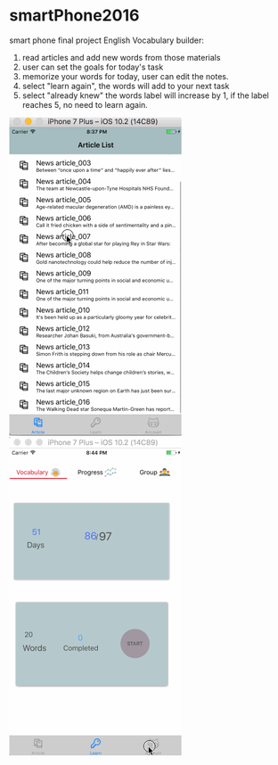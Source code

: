 # smartPhone2016
smart phone final project
English Vocabulary builder:
  1. read articles and add new words from those materials
  2. user can set the goals for today's task
  3. memorize your words for today, user can edit the notes.
  4. select "learn again", the words will add to your next task
  5. select "already knew" the words label will increase by 1, if the label reaches 5, no need to learn again.
  
  ![img](https://github.com/FeifeifeiGit/smartPhone2016/blob/master/vocabularyBuilder-1.gif)
  ![img](https://github.com/FeifeifeiGit/smartPhone2016/blob/master/vocabularyBuilder-2.gif)
